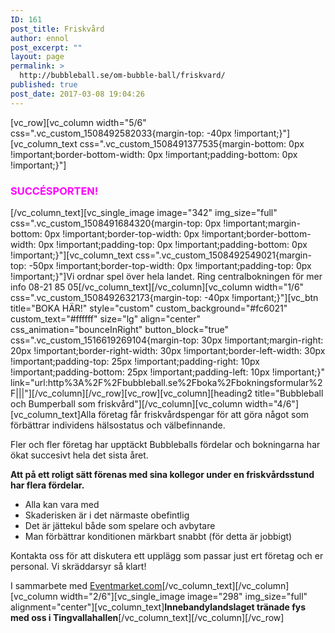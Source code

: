 ```yaml
---
ID: 161
post_title: Friskvård
author: ennol
post_excerpt: ""
layout: page
permalink: >
  http://bubbleball.se/om-bubble-ball/friskvard/
published: true
post_date: 2017-03-08 19:04:26
---
```

[vc_row][vc_column width="5/6" css=".vc_custom_1508492582033{margin-top: -40px !important;}"][vc_column_text css=".vc_custom_1508491377535{margin-bottom: 0px !important;border-bottom-width: 0px !important;padding-bottom: 0px !important;}"]
<h3><span style="color: #ff00ff;"><strong>SUCCÉSPORTEN!</strong></span></h3>
[/vc_column_text][vc_single_image image="342" img_size="full" css=".vc_custom_1508491684320{margin-top: 0px !important;margin-bottom: 0px !important;border-top-width: 0px !important;border-bottom-width: 0px !important;padding-top: 0px !important;padding-bottom: 0px !important;}"][vc_column_text css=".vc_custom_1508492549021{margin-top: -50px !important;border-top-width: 0px !important;padding-top: 0px !important;}"]Vi ordnar spel över hela landet. Ring centralbokningen för mer info 08-21 85 05[/vc_column_text][/vc_column][vc_column width="1/6" css=".vc_custom_1508492632173{margin-top: -40px !important;}"][vc_btn title="BOKA HÄR!" style="custom" custom_background="#fc6021" custom_text="#ffffff" size="lg" align="center" css_animation="bounceInRight" button_block="true" css=".vc_custom_1516619269104{margin-top: 30px !important;margin-right: 20px !important;border-right-width: 30px !important;border-left-width: 30px !important;padding-top: 25px !important;padding-right: 10px !important;padding-bottom: 25px !important;padding-left: 10px !important;}" link="url:http%3A%2F%2Fbubbleball.se%2Fboka%2Fbokningsformular%2F|||"][/vc_column][/vc_row][vc_row][vc_column][heading2 title="Bubbleball och Bumperball som friskvård"][/vc_column][vc_column width="4/6"][vc_column_text]Alla företag får friskvårdspengar för att göra något som förbättrar individens hälsostatus och välbefinnande.

Fler och fler företag har upptäckt Bubbleballs fördelar och bokningarna har ökat succesivt hela det sista året.

<strong>Att på ett roligt sätt förenas med sina kollegor under en friskvårdsstund har flera fördelar.</strong>
<ul>
 	<li>Alla kan vara med</li>
 	<li>Skaderisken är i det närmaste obefintlig</li>
 	<li>Det är jättekul både som spelare och avbytare</li>
 	<li>Man förbättrar konditionen märkbart snabbt (för detta är jobbigt)</li>
</ul>
Kontakta oss för att diskutera ett upplägg som passar just ert företag och er personal. Vi skräddarsyr så klart!

I sammarbete med <a href="http://www.eventmarket.se/aktiviteter_stockholm">Eventmarket.com</a>[/vc_column_text][/vc_column][vc_column width="2/6"][vc_single_image image="298" img_size="full" alignment="center"][vc_column_text]<strong>Innebandylandslaget tränade fys med oss i Tingvallahallen</strong>[/vc_column_text][/vc_column][/vc_row]